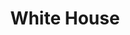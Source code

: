 ---
# This topic lives at
# https://digital.gov/topics/white-house

# Topic Title
title: "White House"

# description — keep it short and clear
summary: ""

# Weight
weight: 1

# For more information on managing topics,
# see https://github.com/GSA/digitalgov.gov/wiki/topics
---